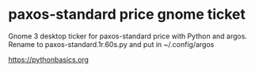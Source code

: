# paxos-standard price gnome ticket 

Gnome 3 desktop ticker for paxos-standard price with Python and argos. Rename to paxos-standard.1r.60s.py and put in ~/.config/argos

https://pythonbasics.org
